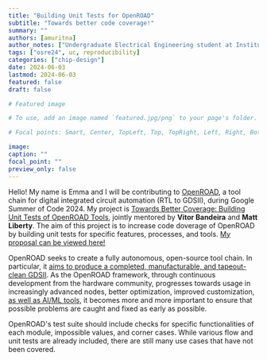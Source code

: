 ```yaml
---
title: "Building Unit Tests for OpenROAD"
subtitle: "Towards better code coverage!"
summary: ""
authors: [amuritna]
author_notes: ["Undergraduate Electrical Engineering student at Institut Teknologi Bandung"]
tags: ["osre24", uc, reproducibility]
categories: ["chip-design"]
date: 2024-06-03
lastmod: 2024-06-03
featured: false
draft: false

# Featured image

# To use, add an image named `featured.jpg/png` to your page's folder.

# Focal points: Smart, Center, TopLeft, Top, TopRight, Left, Right, BottomLeft, Bottom, BottomRight.

image:
caption: ""
focal_point: ""
preview_only: false
---
```


Hello! My name is Emma and I will be contributing to [OpenROAD](https://theopenroadproject.org/), a tool chain for digital integrated circuit automation (RTL to GDSII), during Google Summer of Code 2024. My project is [Towards Better Coverage: Building Unit Tests of OpenROAD Tools](/project/osre2024/ucsd/openroad), jointly mentored by **Vitor Bandeira** and **Matt Liberty**. The aim of this project is to increase code doverage of OpenROAD by building unit tests for specific features, processes, and tools. [My proposal can be viewed here!](https://drive.google.com/file/d/1Naow453fcZaa8DlEqpkSGoB45odgoqd9/view?usp=sharing)

OpenROAD seeks to create a fully autonomous, open-source tool chain. In particular, it [aims to produce a completed, manufacturable, and tapeout-clean GDSII](https://openroad.readthedocs.io/en/latest/contrib/DeveloperGuide.html#tool-philosophy). As the OpenROAD framework, through continuous development from the hardware community, progresses towards usage in increasingly advanced nodes, better optimization, improved customization, [as well as AI/ML tools](https://www.youtube.com/watch?v=z-yoZuJx2IE), it becomes more and more important to ensure that possible problems are caught and fixed as early as possible.

OpenROAD's test suite should include checks for specific functionalities of each module, impossible values, and corner cases. While various flow and unit tests are already included, there are still many use cases that have not been covered.
